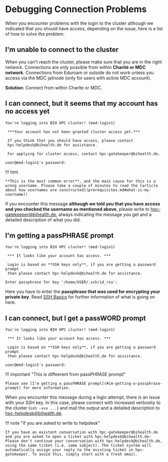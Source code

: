 # Debugging Connection Problems

When you encounter problems with the login to the cluster although we indicated
that you should have access, depending on the issue, here is a list of how to
solve the problem:

## I'm unable to connect to the cluster

When you can't reach the cluster, please make sure that you are in the right
network. Connections are only possible from within **Charité or MDC network**.
Connections from Eduroam or outside do not work unless you access via the MDC
jailnode (only for users with active MDC account).

**Solution**: Connect from within Charite or MDC.

## I can connect, but it seems that my account has no access yet

```
You're logging into BIH HPC cluster! (med-login1)

 ***Your account has not been granted cluster access yet.***

 If you think that you should have access, please contact
 hpc-helpdesk@bihealth.de for assistance.

 For applying for cluster access, contact hpc-gatekeeper@bihealth.de.

user@med-login1's password:
```

!!! hint

    **This is the most common error**, and the main cause for this is a wrong username. Please take a couple of minutes to read the [article about how usernames are constructed](prerequisites.md#what-is-my-username)!

If you encounter this message **although we told you that you have access and you checked the username as mentioned above**,
please write to [hpc-gatekeeper@bihealth.de](mailto:hpc-gatekeeper@bihealth.de),
always indicating the message you get and a detailed description of what you
did.

## I'm getting a passPHRASE prompt

```
You're logging into BIH HPC cluster! (med-login1)

 *** It looks like your account has access. ***

 Login is based on **SSH keys only**, if you are getting a password prompt
 then please contact hpc-helpdesk@bihealth.de for assistance.

Enter passphrase for key '/home/USER/.ssh/id_rsa':
```

Here you have to enter the **passphrase that was used for encrypting your private key**.
Read [SSH Basics](/misc/ssh-basics/) for further information of what is going on here.

## I can connect, but I get a passWORD prompt

```
You're logging into BIH HPC cluster! (med-login1)

 *** It looks like your account has access. ***

 Login is based on **SSH keys only**, if you are getting a password prompt
 then please contact hpc-helpdesk@bihealth.de for assistance.

user@med-login1's password:
```

!!! important "This is diffeerent from passPHRASE prompt"

    Please see [I'm getting a passPHRASE prompt](#im-getting-a-passphrase-prompt) for more information.

When you encounter this message during a login attempt, there is an issue with
your SSH key. In this case, please connect with increased verbosity to the
cluster (`ssh -vvv ...`) and mail the output and a detailed description to
[hpc-helpdesk@bihealth.de](mailto:hpc-helpdesk@bihealth.de).

!!! note "If you are asked to write to helpdesk"

    If you have an existent conversation with hpc-gatekeeper@bihealth.de and you are asked to open a ticket with hpc-helpdesk@bihealth.de: Please don't continue your conversation with hpc-helpdesk@bihealth.de, using the same ticket (i.e. same subject). The ticket system will automatically assign your reply to the existing ticket in hpc-gatekeeper. To avoid this, simply start with a fresh email.
